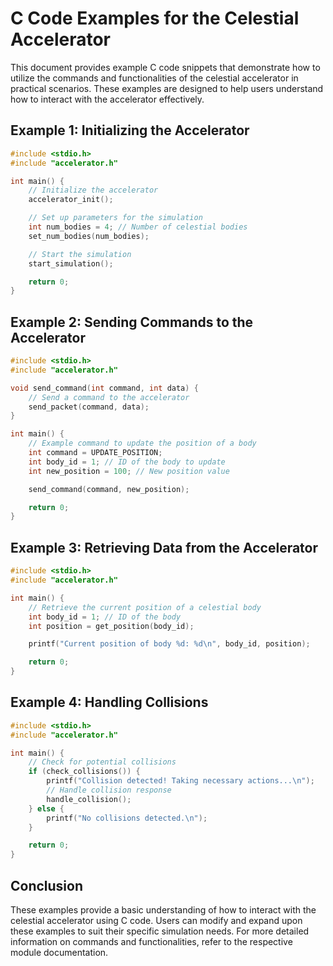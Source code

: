 # C Code Examples for the Celestial Accelerator

This document provides example C code snippets that demonstrate how to utilize the commands and functionalities of the celestial accelerator in practical scenarios. These examples are designed to help users understand how to interact with the accelerator effectively.

## Example 1: Initializing the Accelerator

```c
#include <stdio.h>
#include "accelerator.h"

int main() {
    // Initialize the accelerator
    accelerator_init();

    // Set up parameters for the simulation
    int num_bodies = 4; // Number of celestial bodies
    set_num_bodies(num_bodies);

    // Start the simulation
    start_simulation();

    return 0;
}
```

## Example 2: Sending Commands to the Accelerator

```c
#include <stdio.h>
#include "accelerator.h"

void send_command(int command, int data) {
    // Send a command to the accelerator
    send_packet(command, data);
}

int main() {
    // Example command to update the position of a body
    int command = UPDATE_POSITION;
    int body_id = 1; // ID of the body to update
    int new_position = 100; // New position value

    send_command(command, new_position);

    return 0;
}
```

## Example 3: Retrieving Data from the Accelerator

```c
#include <stdio.h>
#include "accelerator.h"

int main() {
    // Retrieve the current position of a celestial body
    int body_id = 1; // ID of the body
    int position = get_position(body_id);

    printf("Current position of body %d: %d\n", body_id, position);

    return 0;
}
```

## Example 4: Handling Collisions

```c
#include <stdio.h>
#include "accelerator.h"

int main() {
    // Check for potential collisions
    if (check_collisions()) {
        printf("Collision detected! Taking necessary actions...\n");
        // Handle collision response
        handle_collision();
    } else {
        printf("No collisions detected.\n");
    }

    return 0;
}
```

## Conclusion

These examples provide a basic understanding of how to interact with the celestial accelerator using C code. Users can modify and expand upon these examples to suit their specific simulation needs. For more detailed information on commands and functionalities, refer to the respective module documentation.
